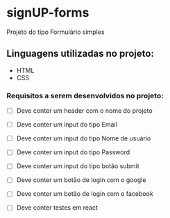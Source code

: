 # signUP-forms

Projeto do tipo Formulário simples 

## Linguagens utilizadas no projeto:

- HTML 
- CSS

### Requisitos a serem desenvolvidos no projeto: 

- [ ] Deve conter um header com o nome do projeto 

- [ ] Deve conter um input do tipo Email 

- [ ] Deve conter um input do tipo Nome de usuário

- [ ] Deve conter um input do tipo Password

- [ ] Deve conter um input do tipo botão submit

- [ ] Deve conter um botão de login com o google

- [ ] Deve conter um botão de login com o facebook 

- [ ] Deve conter testes em react
